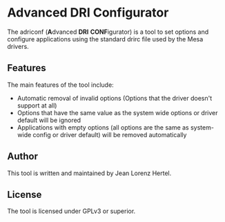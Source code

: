Advanced DRI Configurator
=========================

The adriconf (**A**dvanced **DRI** **CONF**igurator) is a tool to set options and configure applications using the standard drirc file used by the Mesa drivers.

Features
--------

The main features of the tool include:

- Automatic removal of invalid options (Options that the driver doesn't support at all)
- Options that have the same value as the system wide options or driver default will be ignored
- Applications with empty options (all options are the same as system-wide config or driver default) will be removed automatically


Author
------

This tool is written and maintained by Jean Lorenz Hertel.

License
-------

The tool is licensed under GPLv3 or superior.
